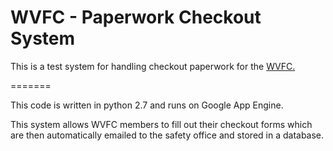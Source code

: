 # WVFC - Paperwork Checkout System

This is a test system for handling checkout paperwork for the <a href="http://www.wvfc.org">WVFC.</a> 

=======

This code is written in python 2.7 and runs on Google App Engine. 

This system allows WVFC members to fill out their checkout forms which are then automatically emailed to the safety office and stored in a database. 
